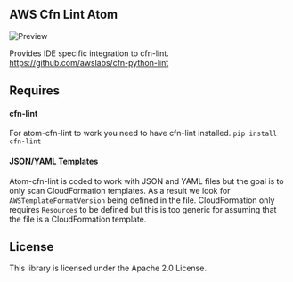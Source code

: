 ## AWS Cfn Lint Atom

![Preview](cfn-linter.png)

Provides IDE specific integration to cfn-lint. https://github.com/awslabs/cfn-python-lint

## Requires
#### cfn-lint
For atom-cfn-lint to work you need to have cfn-lint installed.
```pip install cfn-lint```

#### JSON/YAML Templates
Atom-cfn-lint is coded to work with JSON and YAML files but the goal is to only scan CloudFormation templates.  As a result we look for `AWSTemplateFormatVersion` being defined in the file.  CloudFormation only requires `Resources` to be defined but this is too generic for assuming that the file is a CloudFormation template.

## License

This library is licensed under the Apache 2.0 License.
